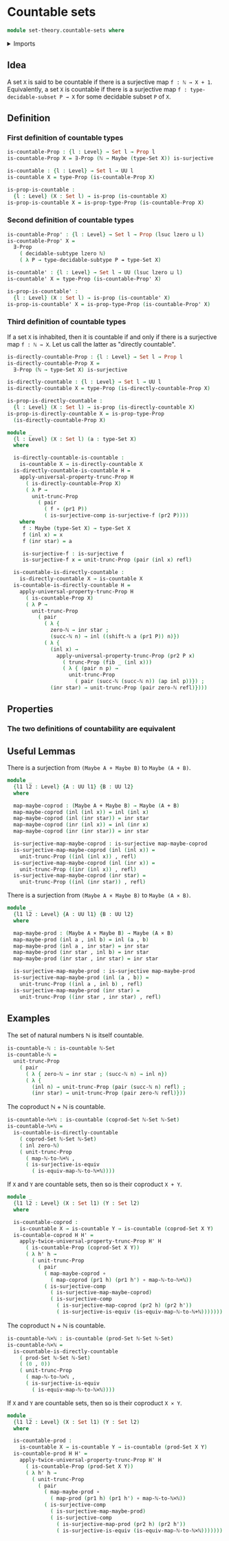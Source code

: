# Countable sets

```agda
module set-theory.countable-sets where
```

<details><summary>Imports</summary>

```agda
open import elementary-number-theory.natural-numbers

open import foundation.decidable-subtypes
open import foundation.equality-coproduct-types
open import foundation.existential-quantification
open import foundation.functoriality-cartesian-product-types
open import foundation.functoriality-coproduct-types
open import foundation.maybe
open import foundation.propositional-truncations
open import foundation.propositions
open import foundation.sets
open import foundation.shifting-sequences
open import foundation.surjective-maps
open import foundation.type-arithmetic-natural-numbers
open import foundation.unit-type
open import foundation.universe-levels

open import foundation-core.cartesian-product-types
open import foundation-core.coproduct-types
open import foundation-core.dependent-pair-types
open import foundation-core.empty-types
open import foundation-core.equivalences
open import foundation-core.fibers-of-maps
open import foundation-core.functions
open import foundation-core.identity-types
open import foundation-core.negation
```

</details>

## Idea

A set `X` is said to be countable if there is a surjective map `f : ℕ → X + 1`.
Equivalently, a set `X` is countable if there is a surjective map
`f : type-decidable-subset P → X` for some decidable subset `P` of `X`.

## Definition

### First definition of countable types

```agda
is-countable-Prop : {l : Level} → Set l → Prop l
is-countable-Prop X = ∃-Prop (ℕ → Maybe (type-Set X)) is-surjective

is-countable : {l : Level} → Set l → UU l
is-countable X = type-Prop (is-countable-Prop X)

is-prop-is-countable :
  {l : Level} (X : Set l) → is-prop (is-countable X)
is-prop-is-countable X = is-prop-type-Prop (is-countable-Prop X)
```

### Second definition of countable types

```agda
is-countable-Prop' : {l : Level} → Set l → Prop (lsuc lzero ⊔ l)
is-countable-Prop' X =
  ∃-Prop
    ( decidable-subtype lzero ℕ)
    ( λ P → type-decidable-subtype P ↠ type-Set X)

is-countable' : {l : Level} → Set l → UU (lsuc lzero ⊔ l)
is-countable' X = type-Prop (is-countable-Prop' X)

is-prop-is-countable' :
  {l : Level} (X : Set l) → is-prop (is-countable' X)
is-prop-is-countable' X = is-prop-type-Prop (is-countable-Prop' X)
```

### Third definition of countable types

If a set `X` is inhabited, then it is countable if and only if there is a
surjective map `f : ℕ → X`. Let us call the latter as "directly countable".

```agda
is-directly-countable-Prop : {l : Level} → Set l → Prop l
is-directly-countable-Prop X =
  ∃-Prop (ℕ → type-Set X) is-surjective

is-directly-countable : {l : Level} → Set l → UU l
is-directly-countable X = type-Prop (is-directly-countable-Prop X)

is-prop-is-directly-countable :
  {l : Level} (X : Set l) → is-prop (is-directly-countable X)
is-prop-is-directly-countable X = is-prop-type-Prop
  (is-directly-countable-Prop X)

module _
  {l : Level} (X : Set l) (a : type-Set X)
  where

  is-directly-countable-is-countable :
    is-countable X → is-directly-countable X
  is-directly-countable-is-countable H =
    apply-universal-property-trunc-Prop H
      ( is-directly-countable-Prop X)
      ( λ P →
        unit-trunc-Prop
          ( pair
            ( f ∘ (pr1 P))
            ( is-surjective-comp is-surjective-f (pr2 P))))
    where
     f : Maybe (type-Set X) → type-Set X
     f (inl x) = x
     f (inr star) = a

     is-surjective-f : is-surjective f
     is-surjective-f x = unit-trunc-Prop (pair (inl x) refl)

  is-countable-is-directly-countable :
    is-directly-countable X → is-countable X
  is-countable-is-directly-countable H =
    apply-universal-property-trunc-Prop H
      ( is-countable-Prop X)
      ( λ P →
        unit-trunc-Prop
          ( pair
            ( λ {
              zero-ℕ → inr star ;
              (succ-ℕ n) → inl ((shift-ℕ a (pr1 P)) n)})
            ( λ {
              (inl x) →
                apply-universal-property-trunc-Prop (pr2 P x)
                  ( trunc-Prop (fib _ (inl x)))
                  ( λ { (pair n p) →
                    unit-trunc-Prop
                      ( pair (succ-ℕ (succ-ℕ n)) (ap inl p))}) ;
              (inr star) → unit-trunc-Prop (pair zero-ℕ refl)})))
```

## Properties

### The two definitions of countability are equivalent

## Useful Lemmas

There is a surjection from `(Maybe A + Maybe B)` to `Maybe (A + B)`.

```agda
module _
  {l1 l2 : Level} {A : UU l1} {B : UU l2}
  where

  map-maybe-coprod : (Maybe A + Maybe B) → Maybe (A + B)
  map-maybe-coprod (inl (inl x)) = inl (inl x)
  map-maybe-coprod (inl (inr star)) = inr star
  map-maybe-coprod (inr (inl x)) = inl (inr x)
  map-maybe-coprod (inr (inr star)) = inr star

  is-surjective-map-maybe-coprod : is-surjective map-maybe-coprod
  is-surjective-map-maybe-coprod (inl (inl x)) =
    unit-trunc-Prop ((inl (inl x)) , refl)
  is-surjective-map-maybe-coprod (inl (inr x)) =
    unit-trunc-Prop ((inr (inl x)) , refl)
  is-surjective-map-maybe-coprod (inr star) =
    unit-trunc-Prop ((inl (inr star)) , refl)
```

There is a surjection from `(Maybe A × Maybe B)` to `Maybe (A × B)`.

```agda
module _
  {l1 l2 : Level} {A : UU l1} {B : UU l2}
  where

  map-maybe-prod : (Maybe A × Maybe B) → Maybe (A × B)
  map-maybe-prod (inl a , inl b) = inl (a , b)
  map-maybe-prod (inl a , inr star) = inr star
  map-maybe-prod (inr star , inl b) = inr star
  map-maybe-prod (inr star , inr star) = inr star

  is-surjective-map-maybe-prod : is-surjective map-maybe-prod
  is-surjective-map-maybe-prod (inl (a , b)) =
    unit-trunc-Prop ((inl a , inl b) , refl)
  is-surjective-map-maybe-prod (inr star) =
    unit-trunc-Prop ((inr star , inr star) , refl)
```

## Examples

The set of natural numbers ℕ is itself countable.

```agda
is-countable-ℕ : is-countable ℕ-Set
is-countable-ℕ =
  unit-trunc-Prop
    ( pair
      ( λ { zero-ℕ → inr star ; (succ-ℕ n) → inl n})
      ( λ {
        (inl n) → unit-trunc-Prop (pair (succ-ℕ n) refl) ;
        (inr star) → unit-trunc-Prop (pair zero-ℕ refl)}))
```

The coproduct ℕ + ℕ is countable.

```agda
is-countable-ℕ+ℕ : is-countable (coprod-Set ℕ-Set ℕ-Set)
is-countable-ℕ+ℕ =
  is-countable-is-directly-countable
    ( coprod-Set ℕ-Set ℕ-Set)
    ( inl zero-ℕ)
    ( unit-trunc-Prop
      ( map-ℕ-to-ℕ+ℕ ,
      ( is-surjective-is-equiv
        ( is-equiv-map-ℕ-to-ℕ+ℕ))))
```

If `X` and `Y` are countable sets, then so is their coproduct `X + Y`.

```agda
module _
  {l1 l2 : Level} (X : Set l1) (Y : Set l2)
  where

  is-countable-coprod :
    is-countable X → is-countable Y → is-countable (coprod-Set X Y)
  is-countable-coprod H H' =
    apply-twice-universal-property-trunc-Prop H' H
      ( is-countable-Prop (coprod-Set X Y))
      ( λ h' h →
        ( unit-trunc-Prop
          ( pair
            ( map-maybe-coprod ∘
              ( map-coprod (pr1 h) (pr1 h') ∘ map-ℕ-to-ℕ+ℕ))
            ( is-surjective-comp
              ( is-surjective-map-maybe-coprod)
              ( is-surjective-comp
                ( is-surjective-map-coprod (pr2 h) (pr2 h'))
                ( is-surjective-is-equiv (is-equiv-map-ℕ-to-ℕ+ℕ)))))))
```

The coproduct ℕ + ℕ is countable.

```agda
is-countable-ℕ×ℕ : is-countable (prod-Set ℕ-Set ℕ-Set)
is-countable-ℕ×ℕ =
  is-countable-is-directly-countable
    ( prod-Set ℕ-Set ℕ-Set)
    ( (0 , 0))
    ( unit-trunc-Prop
      ( map-ℕ-to-ℕ×ℕ ,
      ( is-surjective-is-equiv
        ( is-equiv-map-ℕ-to-ℕ×ℕ))))
```

If `X` and `Y` are countable sets, then so is their coproduct `X × Y`.

```agda
module _
  {l1 l2 : Level} (X : Set l1) (Y : Set l2)
  where

  is-countable-prod :
    is-countable X → is-countable Y → is-countable (prod-Set X Y)
  is-countable-prod H H' =
    apply-twice-universal-property-trunc-Prop H' H
      ( is-countable-Prop (prod-Set X Y))
      ( λ h' h →
        ( unit-trunc-Prop
          ( pair
            ( map-maybe-prod ∘
              ( map-prod (pr1 h) (pr1 h') ∘ map-ℕ-to-ℕ×ℕ))
            ( is-surjective-comp
              ( is-surjective-map-maybe-prod)
              ( is-surjective-comp
                ( is-surjective-map-prod (pr2 h) (pr2 h'))
                ( is-surjective-is-equiv (is-equiv-map-ℕ-to-ℕ×ℕ)))))))
```
